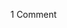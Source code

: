<span class="commentheader">1 Comment</span>

<!-- <div class="commentdivider">
<span class="commentauthorbox">Posted by mOm</span>
<span class="commentdatebox">Monday, May 24, 2004</span>
<span class="commenttimebox"> 7:03 AM</span>
</div>
<div class="commentbody">You gonna publish this diary at some point???</div> -->
